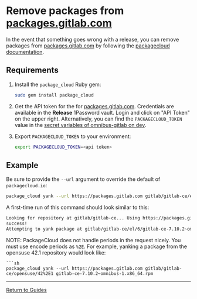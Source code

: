 # Remove packages from [packages.gitlab.com](https://packages.gitlab.com/gitlab/)

In the event that something goes wrong with a release, you can remove packages
from [packages.gitlab.com] by following the [packagecloud documentation].

## Requirements

1. Install the `package_cloud` Ruby gem:

    ```sh
    sudo gem install package_cloud
    ```

1. Get the API token for the for [packages.gitlab.com]. Credentials are
   available in the **Release** 1Password vault. Login and click on
   "API Token" on the upper right. Alternatively, you can find the
   `PACKAGECLOUD_TOKEN` value in the [secret variables of omnibus-gitlab on dev].

1. Export `PACKAGECLOUD_TOKEN` to your environment:

    ```sh
    export PACKAGECLOUD_TOKEN=<api token>
    ```

## Example

Be sure to provide the `--url` argument to override the default of
`packagecloud.io`:

```sh
package_cloud yank --url https://packages.gitlab.com gitlab/gitlab-ce/el/6 gitlab-ce-7.10.2~omnibus-1.x86_64.rpm
```

A first-time run of this command should look similar to this:

```sh
Looking for repository at gitlab/gitlab-ce... Using https://packages.gitlab.com with token:**********
success!
Attempting to yank package at gitlab/gitlab-ce/el/6/gitlab-ce-7.10.2~omnibus-1.x86_64.rpm...done!
```

NOTE: PackageCloud does not handle periods in the request nicely. You must use encode periods as `%2E`. For example,
yanking a package from the opensuse 42.1 repository would look like:

```
```sh
package_cloud yank --url https://packages.gitlab.com gitlab/gitlab-ce/opensuse/42%2E1 gitlab-ce-7.10.2~omnibus-1.x86_64.rpm
```

[packages.gitlab.com]: https://packages.gitlab.com/
[packagecloud documentation]: https://packagecloud.io/docs#yank_pkg
[secret variables of omnibus-gitlab on dev]: https://dev.gitlab.org/gitlab/omnibus-gitlab/variables

---

[Return to Guides](../README.md#guides)
